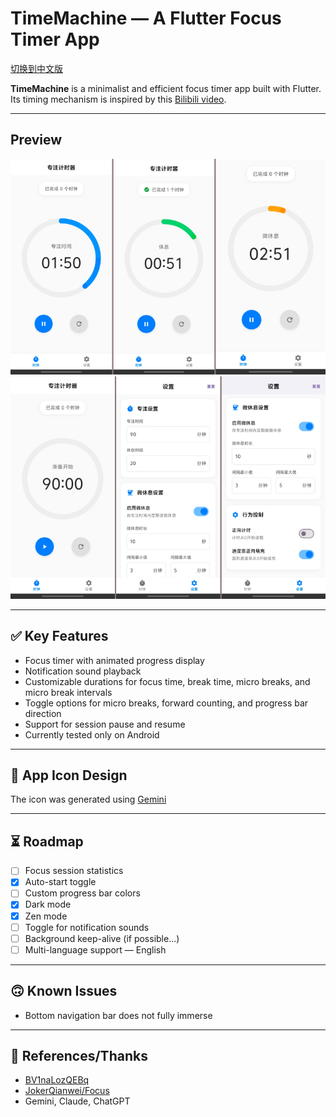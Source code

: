 # TimeMachine — A Flutter Focus Timer App

[切换到中文版](README.md)

**TimeMachine** is a minimalist and efficient focus timer app built with Flutter.  
Its timing mechanism is inspired by this [Bilibili video](https://www.bilibili.com/video/BV1naLozQEBq).

---

## Preview
![show0](pic/v1/show0.jpeg)  
![show1](pic/v1/shwo1.jpeg)

---

## ✅ Key Features

- Focus timer with animated progress display
- Notification sound playback
- Customizable durations for focus time, break time, micro breaks, and micro break intervals
- Toggle options for micro breaks, forward counting, and progress bar direction
- Support for session pause and resume
- Currently tested only on Android

---

## 🎨 App Icon Design

The icon was generated using [Gemini](https://gemini.google.com/)

---

## ⏳️ Roadmap

- [ ] Focus session statistics
- [x] Auto-start toggle
- [ ] Custom progress bar colors
- [x] Dark mode
- [x] Zen mode
- [ ] Toggle for notification sounds
- [ ] Background keep-alive (if possible...)
- [ ] Multi-language support — English

---

## 🙃 Known Issues

- Bottom navigation bar does not fully immerse

---

## 📌 References/Thanks

- [BV1naLozQEBq](https://www.bilibili.com/video/BV1naLozQEBq)
- [JokerQianwei/Focus](https://github.com/JokerQianwei/Focus/)
- Gemini, Claude, ChatGPT
